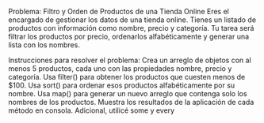 Problema: Filtro y Orden de Productos de una Tienda Online
Eres el encargado de gestionar los datos de una tienda online. Tienes un listado de productos con información como nombre, precio y categoría. Tu tarea será filtrar los productos por precio, ordenarlos alfabéticamente y generar una lista con los nombres.

Instrucciones para resolver el problema:
Crea un arreglo de objetos con al menos 5 productos, cada uno con las propiedades nombre, precio y categoría.
Usa filter() para obtener los productos que cuesten menos de $100.
Usa sort() para ordenar esos productos alfabéticamente por su nombre.
Usa map() para generar un nuevo arreglo que contenga solo los nombres de los productos.
Muestra los resultados de la aplicación de cada método en consola.
Adicional, utilicé some y every
